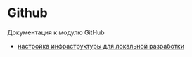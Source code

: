 # Github

Документация к модулю GitHub

- [настройка инфраструктуры для локальной разработки](local-development.md)